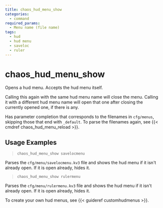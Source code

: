 ```yaml
---
title: chaos_hud_menu_show
categories:
  - command
required_params:
  - Menu name (file name)
tags:
  - hud
  - hud menu
  - saveloc
  - ruler
---
```


# chaos_hud_menu_show

Opens a hud menu. Accepts the hud menu itself.

Calling this again with the same hud menu name will close the menu. Calling it with a different hud menu name will open that one after closing the currently opened one, if there is any.

Has parameter completion that corresponds to the filenames in `cfg/menus`, skipping those that end with `_default`.
To parse the filenames again, see {{< cmdref chaos_hud_menu_reload >}}.

## Usage Examples

> `chaos_hud_menu_show savelocmenu`

Parses the `cfg/menu/savelocmenu.kv3` file and shows the hud menu if it isn't already open. If it is open already, hides it.

> `chaos_hud_menu_show rulermenu`

Parses the `cfg/menu/rulermenu.kv3` file and shows the hud menu if it isn't already open. If it is open already, hides it.

To create your own hud menus, see {{< guideref customhudmenus >}}.
